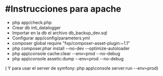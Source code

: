 #Instrucciones para apache
=============

* php app/check.php
* Crear db inti_datalogger
* Importar en la db el archivo db_backup_dev.sql
* Configurar app/config/parameters.yml
* composer global require "fxp/composer-asset-plugin:~1.1"
* php composer.phar install --no-dev --optimize-autoloader
* php app\console cache:clear  --env=prod --no-debug
* php app\console assetic:dump  --env=prod --no-debug


( Y para usar el server de symfony: php app\console server:run --env=prod)